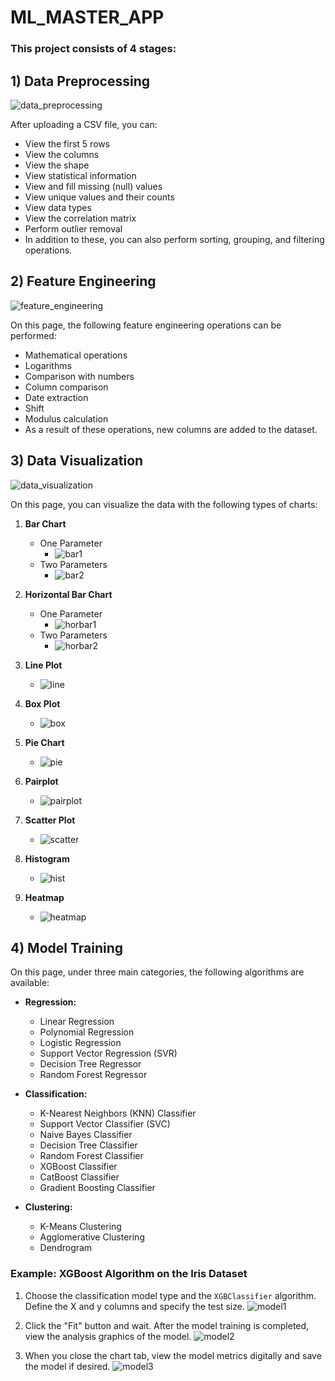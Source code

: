 # ML_MASTER_APP

### This project consists of 4 stages:

## 1) Data Preprocessing

![data_preprocessing](https://media.discordapp.net/attachments/1221030999908159501/1274875541320761407/Screenshot_2024-08-18_231322.png?ex=66c3d7df&is=66c2865f&hm=578d1640427ebb34ebaff0c146c10ae94d4ae2b9ce09db81851ff1fa0ee023a1&=&format=webp&quality=lossless&width=841&height=662)

After uploading a CSV file, you can:

- View the first 5 rows
- View the columns
- View the shape
- View statistical information
- View and fill missing (null) values
- View unique values and their counts
- View data types
- View the correlation matrix
- Perform outlier removal
- In addition to these, you can also perform sorting, grouping, and filtering operations.

## 2) Feature Engineering

![feature_engineering](https://media.discordapp.net/attachments/1221030999908159501/1274875541060849664/Screenshot_2024-08-18_231353.png?ex=66c3d7df&is=66c2865f&hm=6144c57483c42a99968c363bdbc651494049aaa1a6047dc9680d2371eeb4f2d8&=&format=webp&quality=lossless&width=841&height=662)

On this page, the following feature engineering operations can be performed:

- Mathematical operations
- Logarithms
- Comparison with numbers
- Column comparison
- Date extraction
- Shift
- Modulus calculation
- As a result of these operations, new columns are added to the dataset.

## 3) Data Visualization

![data_visualization](https://media.discordapp.net/attachments/1221030999908159501/1274875540775632976/Screenshot_2024-08-18_231454.png?ex=66c3d7de&is=66c2865e&hm=7ca24f2c3336bf9c1ff8be0f05f39674627bcd861c17c5a0ceac8a83abfb34ac&=&format=webp&quality=lossless&width=841&height=662)

On this page, you can visualize the data with the following types of charts:

1. **Bar Chart**
   - One Parameter
     - ![bar1](https://media.discordapp.net/attachments/1221030999908159501/1274878018057408595/Screenshot_2024-08-19_024454.png?ex=66c3da2d&is=66c288ad&hm=3aa4fe9548a70bf73a795f9066c04ab03842e0172ca161d1d5b89720a6579fe6&=&format=webp&quality=lossless&width=836&height=662)
   - Two Parameters
     - ![bar2](https://media.discordapp.net/attachments/1221030999908159501/1274878018384429087/Screenshot_2024-08-19_024430.png?ex=66c3da2d&is=66c288ad&hm=4c9336cc8bc244f017f323f7e8cdbd23058bfabc00b087244936555276338fda&=&format=webp&quality=lossless&width=848&height=662)

2. **Horizontal Bar Chart**
   - One Parameter
     - ![horbar1](https://media.discordapp.net/attachments/1221030999908159501/1274878017541378190/Screenshot_2024-08-19_024603.png?ex=66c3da2d&is=66c288ad&hm=499e9403c7e7bd3c57d719df5e8ed1dcc970f10d6692dbccf33647c428fb280d&=&format=webp&quality=lossless&width=841&height=662)
   - Two Parameters
     - ![horbar2](https://media.discordapp.net/attachments/1221030999908159501/1274878017784516648/Screenshot_2024-08-19_024526.png?ex=66c3da2d&is=66c288ad&hm=a6e54eb5b447416543cf792915e0e7f1b7d7357f816fb93f0306c41c66496c27&=&format=webp&quality=lossless&width=840&height=662)

3. **Line Plot**
   - ![line](https://media.discordapp.net/attachments/1221030999908159501/1274875540511264849/Screenshot_2024-08-18_231521.png?ex=66c3d7de&is=66c2865e&hm=bcaa2a3f70fe2f08ae8d425c03c7dafdba2d266a36097eefe52ef7dd320f31c6&=&format=webp&quality=lossless&width=840&height=662)

4. **Box Plot**
   - ![box](https://media.discordapp.net/attachments/1221030999908159501/1274875540200755288/Screenshot_2024-08-18_231546.png?ex=66c3d7de&is=66c2865e&hm=b8c7e1dd8ccb08e41685bc45fe4c43218a3d79e2a03bd6ac52579c503b246b12&=&format=webp&quality=lossless&width=842&height=662)

5. **Pie Chart**
   - ![pie](https://media.discordapp.net/attachments/1221030999908159501/1274875539945029673/Screenshot_2024-08-18_231602.png?ex=66c3d7de&is=66c2865e&hm=41dbc6c5b511b5cd0dff126a59d17025047ecfbf958388c8dba647c01d7f4a03&=&format=webp&quality=lossless&width=840&height=662)

6. **Pairplot**
   - ![pairplot](https://media.discordapp.net/attachments/1221030999908159501/1274875539542245406/Screenshot_2024-08-18_231655.png?ex=66c3d7de&is=66c2865e&hm=fbaf1ea74d51290ddec423ba46ac49da7c5e1726f96321db66a67894b307c016&=&format=webp&quality=lossless&width=956&height=662)

7. **Scatter Plot**
   - ![scatter](https://media.discordapp.net/attachments/1221030999908159501/1274875539089522879/Screenshot_2024-08-18_231718.png?ex=66c3d7de&is=66c2865e&hm=701e29edd860d9871a654bb009eac8ddf438df5f818693e53297074c9dd7bec5&=&format=webp&quality=lossless&width=842&height=662)

8. **Histogram**
   - ![hist](https://media.discordapp.net/attachments/1221030999908159501/1274875538816761929/Screenshot_2024-08-18_231742.png?ex=66c3d7de&is=66c2865e&hm=cf1023c443a30606fb33205d1eb4f8fc1162460aea837b0d34e43937db91586d&=&format=webp&quality=lossless&width=841&height=662)

9. **Heatmap**
   - ![heatmap](https://media.discordapp.net/attachments/1221030999908159501/1274878017297977477/Screenshot_2024-08-19_024945.png?ex=66c3da2d&is=66c288ad&hm=ee349c295ae98c0d71b692bbfa768ec95b08c8ae0631f00a52f1eb45f7c2f388&=&format=webp&quality=lossless&width=842&height=662)

## 4) Model Training

On this page, under three main categories, the following algorithms are available:

- **Regression:**
  - Linear Regression
  - Polynomial Regression
  - Logistic Regression
  - Support Vector Regression (SVR)
  - Decision Tree Regressor
  - Random Forest Regressor

- **Classification:**
  - K-Nearest Neighbors (KNN) Classifier
  - Support Vector Classifier (SVC)
  - Naive Bayes Classifier
  - Decision Tree Classifier
  - Random Forest Classifier
  - XGBoost Classifier
  - CatBoost Classifier
  - Gradient Boosting Classifier

- **Clustering:**
  - K-Means Clustering
  - Agglomerative Clustering
  - Dendrogram

### Example: XGBoost Algorithm on the Iris Dataset

1. Choose the classification model type and the `XGBClassifier` algorithm. Define the X and y columns and specify the test size.
   ![model1](https://media.discordapp.net/attachments/1221030999908159501/1274875566679392357/Screenshot_2024-08-18_231937.png?ex=66c3d7e5&is=66c28665&hm=d292b5869b99b0b41b85e76f17925cd6c7d456b7f2cf3e6a0cd72c46c134b71e&=&format=webp&quality=lossless&width=845&height=662)

2. Click the "Fit" button and wait. After the model training is completed, view the analysis graphics of the model.
   ![model2](https://media.discordapp.net/attachments/1221030999908159501/1274875566402830477/Screenshot_2024-08-18_231949.png?ex=66c3d7e5&is=66c28665&hm=71eb8086e7f96cc78e4f2e0bf5e4aa1c5965c84d7c87d1230bedc2d08c308db1&=&format=webp&quality=lossless&width=1248&height=662)

3. When you close the chart tab, view the model metrics digitally and save the model if desired.
   ![model3](https://media.discordapp.net/attachments/1221030999908159501/1274875566025080963/Screenshot_2024-08-18_232003.png?ex=66c3d7e4&is=66c28664&hm=616fe7aae022e104034a290fe691955aa39049c14b227c21cb50ab1ab9cf8d43&=&format=webp&quality=lossless&width=836&height=662)
